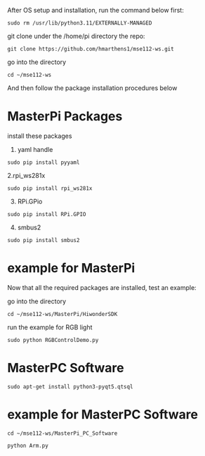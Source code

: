 After OS setup and installation, run the command below first:
```
sudo rm /usr/lib/python3.11/EXTERNALLY-MANAGED
```

git clone under the /home/pi directory the repo:

```
git clone https://github.com/hmarthens1/mse112-ws.git

```

go into the directory

```
cd ~/mse112-ws

```

And then follow the package installation procedures below 

# MasterPi Packages
install these packages

1. yaml handle
```
sudo pip install pyyaml
```

2.rpi_ws281x
```
sudo pip install rpi_ws281x
```

3. RPi.GPio
```
sudo pip install RPi.GPIO
```
4. smbus2
```
sudo pip install smbus2
```



# example for MasterPi

Now that all the required packages are installed, test an example:

go into the directory

```
cd ~/mse112-ws/MasterPi/HiwonderSDK

```
run the example for RGB light


```
sudo python RGBControlDemo.py
```

# MasterPC Software

```
sudo apt-get install python3-pyqt5.qtsql
```

# example for MasterPC Software
```
cd ~/mse112-ws/MasterPi_PC_Software
```


```
python Arm.py
```


<!--# yolov8 packages

```
sudo pip install opencv-python
```

```
sudo pip install torch==2.0.1 torchvision==0.15.2 torchaudio==2.0.2
````

```
sudo pip install ultralytics
```

```
sudo pip install cvzone
```

# example for yolov8

run the cam.py file

```
cd ~/mse112-ws/yolov8
```

```
python cam.py
```

-->




